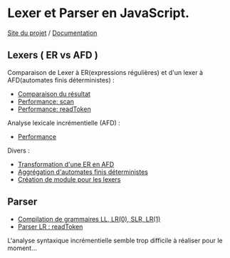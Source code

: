 Lexer et Parser en JavaScript.
===========
[Site du projet](http://raphpell.github.io/JS.Compilation/index.htm)
 / [Documentation](http://raphpell.github.io/JS.Compilation/xml/fr/doc/index.htm)

Lexers ( ER vs AFD )
--------
Comparaison de Lexer à ER(expressions régulières) et d'un lexer à AFD(automates finis déterministes) :
- [Comparaison du résultat](http://raphpell.github.io/JS.Compilation/Lexers.result.comparaison.htm)
- [Performance: scan](http://raphpell.github.io/JS.Compilation/Lexers.performance.scan.htm)
- [Performance: readToken](http://raphpell.github.io/JS.Compilation/Lexers.performance.readToken.htm)

Analyse lexicale incrémentielle (AFD) :
- [Performance](http://raphpell.github.io/JS.Compilation/LexerAutomaton.incremental.htm)

Divers :
- [Transformation d'une ER en AFD](http://raphpell.github.io/JS.Compilation/AFD.generator.htm)
- [Aggrégation d'automates finis déterministes](http://raphpell.github.io/JS.Compilation/AFD.aggregator.htm)
- [Création de module pour les lexers](http://raphpell.github.io/JS.Compilation/LexerAutomaton.module.generator.htm)


Parser
--------
- [Compilation de grammaires LL, LR(0), SLR, LR(1)](http://raphpell.github.io/JS.Compilation/Parser.htm)
- [Parser LR : readToken](http://raphpell.github.io/JS.Compilation/Parser.byStep.htm)

L'analyse syntaxique incrémentielle semble trop difficile à réaliser pour le moment...

